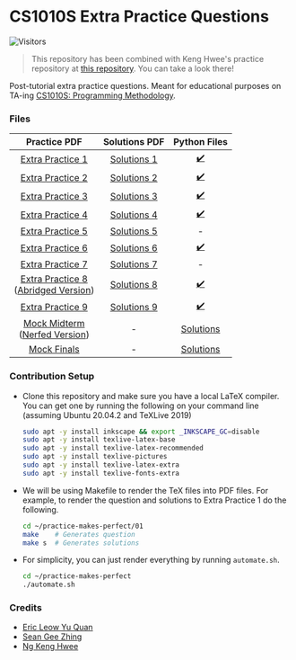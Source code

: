 # CS1010S Extra Practice Questions
![Visitors](https://visitor-badge.laobi.icu/badge?page_id=RussellDash332/practice-makes-perfect)

> This repository has been combined with Keng Hwee's practice repository at [this repository](https://github.com/cs1010s/practice-makes-perfect). You can take a look there!

Post-tutorial extra practice questions. Meant for educational purposes on TA-ing [CS1010S: Programming Methodology](https://nusmods.com/modules/CS1010S/programming-methodology).

### Files
|Practice PDF|Solutions PDF|Python Files|
|:---:|:---:|:--:|
|[Extra Practice 1](https://github.com/RussellDash332/practice-makes-perfect/blob/main/01/extra-1.pdf)|[Solutions 1](https://github.com/RussellDash332/practice-makes-perfect/blob/main/01/extra-1-solutions.pdf)|[✔️](https://github.com/RussellDash332/practice-makes-perfect/tree/main/01/py)|
|[Extra Practice 2](https://github.com/RussellDash332/practice-makes-perfect/blob/main/02/extra-2.pdf)|[Solutions 2](https://github.com/RussellDash332/practice-makes-perfect/blob/main/02/extra-2-solutions.pdf)|[✔️](https://github.com/RussellDash332/practice-makes-perfect/tree/main/02/py)|
|[Extra Practice 3](https://github.com/RussellDash332/practice-makes-perfect/blob/main/03/extra-3.pdf)|[Solutions 3](https://github.com/RussellDash332/practice-makes-perfect/blob/main/03/extra-3-solutions.pdf)|[✔️](https://github.com/RussellDash332/practice-makes-perfect/tree/main/03/py)|
|[Extra Practice 4](https://github.com/RussellDash332/practice-makes-perfect/blob/main/04/extra-4.pdf)|[Solutions 4](https://github.com/RussellDash332/practice-makes-perfect/blob/main/04/extra-4-solutions.pdf)|[✔️](https://github.com/RussellDash332/practice-makes-perfect/tree/main/04/py)|
|[Extra Practice 5](https://github.com/RussellDash332/practice-makes-perfect/blob/main/05/extra-5.pdf)|[Solutions 5](https://github.com/RussellDash332/practice-makes-perfect/blob/main/05/extra-5-solutions.pdf)|-|
|[Extra Practice 6](https://github.com/RussellDash332/practice-makes-perfect/blob/main/06/extra-6.pdf)|[Solutions 6](https://github.com/RussellDash332/practice-makes-perfect/blob/main/06/extra-6-solutions.pdf)|[✔️](https://github.com/RussellDash332/practice-makes-perfect/tree/main/06/py)|
|[Extra Practice 7](https://github.com/RussellDash332/practice-makes-perfect/blob/main/07/extra-7.pdf)|[Solutions 7](https://github.com/RussellDash332/practice-makes-perfect/blob/main/07/extra-7-solutions.pdf)|-|
|[Extra Practice 8](https://github.com/RussellDash332/practice-makes-perfect/blob/main/08/extra-8.pdf)<br>([Abridged Version](https://github.com/RussellDash332/practice-makes-perfect/blob/main/08/extra-8q.pdf))|[Solutions 8](https://github.com/RussellDash332/practice-makes-perfect/blob/main/08/extra-8-solutions.pdf)|[✔️](https://github.com/RussellDash332/practice-makes-perfect/tree/main/08/py)|
|[Extra Practice 9](https://github.com/RussellDash332/practice-makes-perfect/blob/main/09/extra-9.pdf)|[Solutions 9](https://github.com/RussellDash332/practice-makes-perfect/blob/main/09/extra-9-solutions.pdf)|[✔️](https://github.com/RussellDash332/practice-makes-perfect/tree/main/09/py)|
|[Mock Midterm](https://github.com/RussellDash332/practice-makes-perfect/blob/main/Mock/Midterm/mock-midterm-unnerfed.pdf)<br>([Nerfed Version](https://github.com/RussellDash332/practice-makes-perfect/blob/main/Mock/Midterm/mock-midterm.pdf))|-|[Solutions](https://github.com/RussellDash332/practice-makes-perfect/blob/main/Mock/Midterm/mock-midterm-solutions.py)|
|[Mock Finals](https://github.com/RussellDash332/practice-makes-perfect/blob/main/Mock/Finals/mock-finals.pdf)|-|[Solutions](https://github.com/RussellDash332/practice-makes-perfect/blob/main/Mock/Finals/mock-finals-solutions.py)|

### Contribution Setup
- Clone this repository and make sure you have a local LaTeX compiler. You can get one by running the following on your command line (assuming Ubuntu 20.04.2 and TeXLive 2019)
    ```sh
    sudo apt -y install inkscape && export _INKSCAPE_GC=disable
    sudo apt -y install texlive-latex-base
    sudo apt -y install texlive-latex-recommended
    sudo apt -y install texlive-pictures
    sudo apt -y install texlive-latex-extra
    sudo apt -y install texlive-fonts-extra
    ```
- We will be using Makefile to render the TeX files into PDF files. For example, to render the question and solutions to Extra Practice 1 do the following.
    ```sh
    cd ~/practice-makes-perfect/01
    make    # Generates question
    make s  # Generates solutions
    ```
- For simplicity, you can just render everything by running `automate.sh`.
    ```sh
    cd ~/practice-makes-perfect
    ./automate.sh
    ```

### Credits
- [Eric Leow Yu Quan](https://github.com/shittake)
- [Sean Gee Zhing](https://github.com/pikasean)
- [Ng Keng Hwee](https://github.com/kenghweeng)
